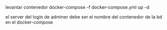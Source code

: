 levantar contenedor
docker-compose  -f docker-compose.yml up -d

el server del login de adminer debe ser el nombre del contenedor de la bd en el docker-compose